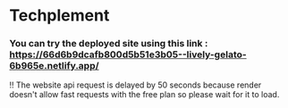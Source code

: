# Techplement

### You can try the deployed site using this link : https://66d6b9dcafb800d5b51e3b05--lively-gelato-6b965e.netlify.app/

!! The website api request is delayed by 50 seconds because render doesn't allow fast requests with the free plan so please wait for it to load.
